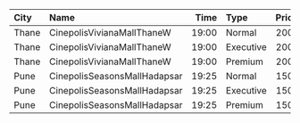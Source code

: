 | City  | Name                         |  Time | Type      | Price | Capacity | Booked |
| :---- | :--------------------------- | ----: | :-------- | ----: | -------: | -----: |
| Thane | CinepolisVivianaMallThaneW   | 19:00 | Normal    |  200₹ |       24 |     12 |
| Thane | CinepolisVivianaMallThaneW   | 19:00 | Executive |  200₹ |       72 |     40 |
| Thane | CinepolisVivianaMallThaneW   | 19:00 | Premium   |  200₹ |       12 |      9 |
| Pune  | CinepolisSeasonsMallHadapsar | 19:25 | Normal    |  150₹ |       11 |      0 |
| Pune  | CinepolisSeasonsMallHadapsar | 19:25 | Executive |  150₹ |       34 |      0 |
| Pune  | CinepolisSeasonsMallHadapsar | 19:25 | Premium   |  150₹ |       20 |      8 |